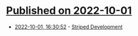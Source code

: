 # [Published on 2022-10-01](index.md)

* [2022-10-01, 16:30:52](https://lobste.rs/s/dp4klq/striped_development) - [Striped Development](https://jordankaye.dev/posts/striped-development/)
